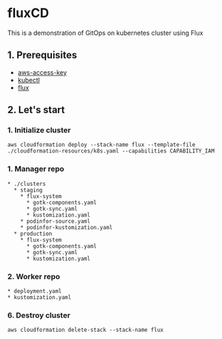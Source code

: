 # fluxCD
This is a demonstration of GitOps on kubernetes cluster using Flux

## 1. Prerequisites
* [aws-access-key](https://docs.aws.amazon.com/IAM/latest/UserGuide/id_credentials_access-keys.html)
* [kubectl](https://kubernetes.io/docs/tasks/tools/)
* [flux](https://fluxcd.io/flux/installation/)
## 2. Let's start

### 1. Initialize cluster

```
aws cloudformation deploy --stack-name flux --template-file ./cloudformation-resources/k8s.yaml --capabilities CAPABILITY_IAM
```

### 1. Manager repo

```
* ./clusters
  * staging
    * flux-system
      * gotk-components.yaml
      * gotk-sync.yaml
      * kustomization.yaml
    * podinfor-source.yaml
    * podinfor-kustomization.yaml
  * production
    * flux-system
      * gotk-components.yaml
      * gotk-sync.yaml
      * kustomization.yaml
```
### 2. Worker repo

```
* deployment.yaml
* kustomization.yaml
```

### 6. Destroy cluster

```
aws cloudformation delete-stack --stack-name flux
```

